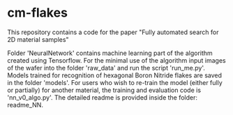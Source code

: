 # cm-flakes

This repository contains a code for the paper "Fully automated search for 2D material samples"

Folder 'NeuralNetwork' contains machine learning part of the algorithm created using Tensorflow.
For the minimal use of the algorithm input images of the wafer into the folder 'raw_data' and run the script 'run_me.py'.
Models trained for recognition of hexagonal Boron Nitride flakes are saved in the folder 'models'.
For users who wish to re-train the model (either fully or partially) for another material, the training and evaluation code is 'nn_v0_algo.py'. The detailed readme is provided inside the folder: readme_NN.
